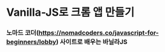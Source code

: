 # Vanilla-JS로 크롬 앱 만들기

### 노마드 코더(https://nomadcoders.co/javascript-for-beginners/lobby) 사이트로 배우는 바닐라JS
